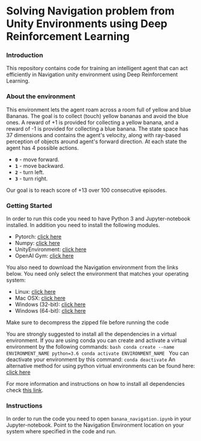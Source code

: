 
# Solving Navigation problem from Unity Environments using Deep Reinforcement Learning

### Introduction

This repository contains code for training an intelligent agent that can act efficiently in Navigation unity environment using Deep Reinforcement Learning.

### About the environment

This environment lets the agent roam across a room full of yellow and blue Bananas. The goal is to collect (touch) yellow bananas and avoid the blue ones. A reward of +1 is provided for collecting a yellow banana, and a reward of -1 is provided for collecting a blue banana.
The state space has 37 dimensions and contains the agent's velocity, along with ray-based perception of objects around agent's forward direction. At each state the agent has 4 possible actions.
- **`0`** - move forward.
- **`1`** - move backward.
- **`2`** - turn left.
- **`3`** - turn right.

Our goal is to reach score of +13 over 100 consecutive episodes.

### Getting Started

In order to run this code you need to have Python 3 and Jupyter-notebook installed. In addition you need to install the following modules.
* Pytorch: [click here](https://pytorch.org/get-started/locally)
* Numpy: [click here](https://numpy.org/install)
* UnityEnvironment: [click here](https://github.com/Unity-Technologies/ml-agents/blob/master/docs/Installation.md)
* OpenAI Gym: [click here](https://github.com/openai/gym)

You also need to download the Navigation environment from the links below. You need only select the environment that matches your operating system:
* Linux: [click here](https://s3-us-west-1.amazonaws.com/udacity-drlnd/P1/Banana/Banana_Linux.zip)
* Mac OSX: [click here](https://s3-us-west-1.amazonaws.com/udacity-drlnd/P1/Banana/Banana.app.zip)
* Windows (32-bit): [click here](https://s3-us-west-1.amazonaws.com/udacity-drlnd/P1/Banana/Banana_Windows_x86.zip)
* Windows (64-bit): [click here](https://s3-us-west-1.amazonaws.com/udacity-drlnd/P1/Banana/Banana_Windows_x86_64.zip)
    
Make sure to decompress the zipped file before running the code

You are strongly suggested to install all the dependencies in a virtual environment.
If you are using conda you can create and activate a virtual environment by the following commands:
	```bash
	conda create --name ENVIRONMENT_NAME python=3.6
	conda activate ENVIRONMENT_NAME
	``` 
You can deactivate your environment by this command:
	```
	conda deactivate
	```
An alternative method for using python virtual environments can be found here: [click here](https://virtualenv.pypa.io/en/latest/)

For more information and instructions on how to install all dependencies check [this link](https://github.com/udacity/deep-reinforcement-learning#dependencieshttps://github.com/udacity/deep-reinforcement-learning#dependencies).

### Instructions

In order to run the code you need to open `banana_navigation.ipynb` in your Jupyter-notebook. Point to the Navigation Environment location on your system where specified in the code and run.
